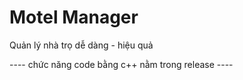 # Motel Manager
Quản lý nhà trọ dễ dàng - hiệu quả


---- chức năng code bằng c++ nằm trong release ----
